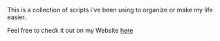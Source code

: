 This is a collection of scripts i've been using to organize or make my life easier.

Feel free to check it out on my Website [here](https://xmorioh.gitlab.io/Wiki.html)